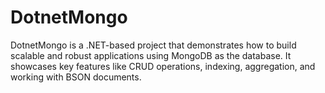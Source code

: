 # DotnetMongo
DotnetMongo is a .NET-based project that demonstrates how to build scalable and robust applications using MongoDB as the database. It showcases key features like CRUD operations, indexing, aggregation, and working with BSON documents.
